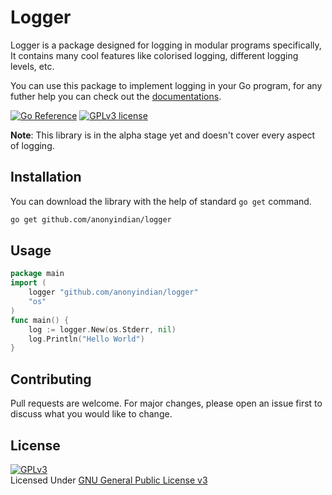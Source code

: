 # Logger
Logger is a package designed for logging in modular programs specifically, It contains many cool features like colorised logging, different logging levels, etc.

You can use this package to implement logging in your Go program, for any futher help you can check out the [documentations](https://pkg.go.dev/github.com/anonyindian/logger).

[![Go Reference](https://pkg.go.dev/badge/github.com/anonyindian/logger.svg)](https://pkg.go.dev/github.com/anonyindian/logger) [![GPLv3 license](https://img.shields.io/badge/License-GPLv3-blue.svg)](http://perso.crans.org/besson/LICENSE.html)

**Note**: This library is in the alpha stage yet and doesn't cover every aspect of logging.

## Installation
You can download the library with the help of standard `go get` command.

```bash
go get github.com/anonyindian/logger
```

## Usage
```go
package main
import (
	logger "github.com/anonyindian/logger"
    "os"
)
func main() {
    log := logger.New(os.Stderr, nil)
    log.Println("Hello World")
}
```

## Contributing
Pull requests are welcome. For major changes, please open an issue first to discuss what you would like to change.

## License
[![GPLv3](https://www.gnu.org/graphics/gplv3-127x51.png)](https://www.gnu.org/licenses/gpl-3.0.en.html)
<br>Licensed Under <a href="https://www.gnu.org/licenses/gpl-3.0.en.html">GNU General Public License v3</a>
